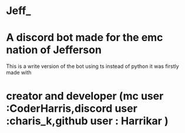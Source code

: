 # Jeff_
# A discord bot made for the emc nation of Jefferson

This is a write version of the bot using ts instead of python it was firstly made with




# creator and developer (mc user :CoderHarris,discord user :charis_k,github user : Harrikar )